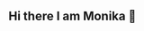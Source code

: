 ## Hi there I am Monika 👋

<!--
**Monika-Matamala/Monika-Matamala** is a dedicated Data analysis enthusiast completed my under graduation with the specification of Computer Applications. Having a strong background Computers, and Data analysis. I love working different kind of datasets to uncover valuable insights and develop data-driven solutions. 
Here are some ideas to get you started:

- 🔭 I’m currently working on sharpening my skills in python and data visualization techniques.
- 🌱 I’m constantly learning and exploring new tools and techniques in the field of data analysis.
- 👯 I’m looking  to collaborate on open-source projects related to data analysis.
- 📫 How to reach me: monikamoni4304@gmail.com
- 😄 Pronouns: She/Her
- ⚡ Fun fact: I would like to learn new topics in my free time.
-->

